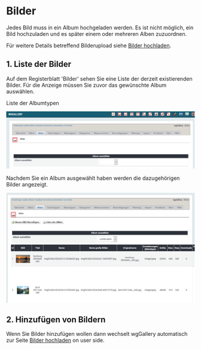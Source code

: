# Bilder

Jedes Bild muss in ein Album hochgeladen werden. Es ist nicht möglich, ein Bild hochzuladen und es später einem oder mehreren Alben zuzuordnen.

Für weitere Details betreffend Bilderupload siehe [Bilder hochladen](https://github.com/XoopsDocs/wggallery-tutorial/tree/70c9fb3e6c16e5aff7ae629262b1ac51518468c9/deutsch/administration-menu/image-upload.md).

## 1. Liste der Bilder

Auf dem Registerblatt 'Bilder' sehen Sie eine Liste der derzeit existierenden Bilder. Für die Anzeige müssen Sie zuvor das gewünschte Album auswählen.

Liste der Albumtypen

![Startansicht](../../.gitbook/assets/adminimages1_de.png)

Nachdem Sie ein Album ausgewählt haben werden die dazugehörigen Bilder angezeigt.

![Lise der Bilder pro Album](../../.gitbook/assets/adminimages2_de.png)

## 2. Hinzufügen von Bildern

Wenn Sie Bilder hinzufügen wollen dann wechselt wgGallery automatisch zur Seite [Bilder hochladen](https://github.com/XoopsDocs/wggallery-tutorial/tree/70c9fb3e6c16e5aff7ae629262b1ac51518468c9/deutsch/administration-menu/image-upload.md) on user side.

